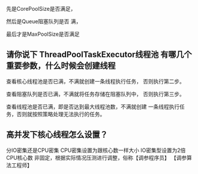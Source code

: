 先是CorePoolSize是否满⾜，

然后是Queue阻塞队列是否
满，

最后才是MaxPoolSize是否满⾜


## 请你说下 ThreadPoolTaskExecutor线程池 有哪⼏个重要参数，什么时候会创建线程

查看核⼼线程池是否已满，不满就创建⼀条线程执⾏任务，
否则执⾏第⼆步。

查看阻塞队列是否已满，不满就将任务存储在阻塞队列中，
否则执⾏第三步。

查看线程池是否已满，即是否达到最⼤线程池数，不满就创建
⼀条线程执⾏任务，否则就按照策略处理⽆法执⾏的任务。

## ⾼并发下核⼼线程怎么设置？

分IO密集还是CPU密集
CPU密集设置为跟核⼼数⼀样⼤⼩
IO密集型设置为2倍CPU核⼼数
⾮固定，根据实际情况压测进⾏调整，俗称【调参程序员】
【调参算法⼯程师】
